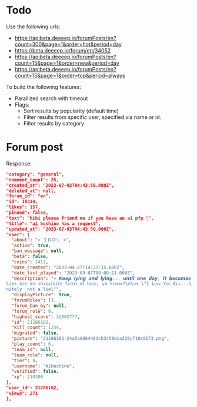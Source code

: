 # Todo 

Use the following urls: 
- https://apibeta.deeeep.io/forumPosts/en?count=300&page=1&order=hot&period=day
- https://beta.deeeep.io/forum/en/34052
- https://apibeta.deeeep.io/forumPosts/en?count=15&page=1&order=new&period=day
- https://apibeta.deeeep.io/forumPosts/en?count=15&page=1&order=top&period=always

To build the following features: 
- Parallized search with timeout
- Flags: 
  - Sort results by popularity (default time)
  - Filter results from specific user, specified via name or id. 
  - Filter results by category


# Forum post 
Response: 
```JSON
"category": "general",
"comment_count": 25,
"created_at": "2023-07-03T04:43:56.000Z",
"deleted_at": null,
"forum_id": "en",
"id": 18314,
"likes": 157,
"pinned": false,
"text": "hihi please friend me if you have an ai pfp 💜",
"title": "ai hoshino has a request",
"updated_at": "2023-07-03T04:43:56.000Z",
"user": {
  "about": "✶ ＩＤＯＬ ✶",
  "active": true,
  "ban_message": null,
  "beta": false,
  "coins": 1412,
  "date_created": "2023-04-27T14:37:15.000Z",
  "date_last_played": "2023-09-07T08:08:11.000Z",
  "description": "✶ 𝙆𝙚𝙚𝙥 𝙡𝙮𝙞𝙣𝙜 𝙖𝙣𝙙 𝙡𝙮𝙞𝙣𝙜... 𝙪𝙣𝙩𝙞𝙡 𝙤𝙣𝙚 𝙙𝙖𝙮, 𝙞𝙩 𝙗𝙚𝙘𝙤𝙢𝙚𝙨 𝙩𝙝𝙚 𝙩𝙧𝙪𝙩𝙝\n\n✶
𝕃𝕚𝕖𝕤 𝕒𝕣𝕖 𝕒𝕟 𝕖𝕩𝕢𝕦𝕚𝕤𝕚𝕥𝕖 𝕗𝕠𝕣𝕞 𝕠𝕗 𝕝𝕠𝕧𝕖, 𝕪𝕒 𝕜𝕟𝕠𝕨?\n\n✶ \"I Lᴏᴠᴇ Yᴏᴜ Aʟʟ...\"\n\n✶ \"𝚃𝚑𝚒𝚜 𝚒𝚜 𝚍𝚎𝚏�
𝚗𝚒𝚝𝚎𝚕𝚢  𝚗𝚘𝚝 𝚊 𝚕𝚒𝚎\"",
  "displayPicture": true,
  "forumRoles": [],
  "forum_ban_by": null,
  "forum_role": 0,
  "highest_score": 32802777,
  "id": 21286162,
  "kill_count": 1254,
  "migrated": false,
  "picture": "21286162-24a5a886446dcb3458dca329cf10c9b73.png",
  "play_count": 6,
  "team_id": null,
  "team_role": null,
  "tier": 4,
  "username": "AiHoshino",
  "verified": false,
  "xp": 210300
},
"user_id": 21286162,
"views": 271
},
```